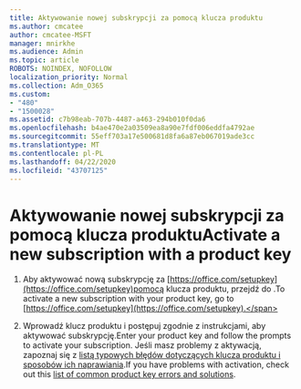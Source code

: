 ```yaml
---
title: Aktywowanie nowej subskrypcji za pomocą klucza produktu
ms.author: cmcatee
author: cmcatee-MSFT
manager: mnirkhe
ms.audience: Admin
ms.topic: article
ROBOTS: NOINDEX, NOFOLLOW
localization_priority: Normal
ms.collection: Adm_O365
ms.custom:
- "480"
- "1500028"
ms.assetid: c7b98eab-707b-4487-a463-294b010f0da6
ms.openlocfilehash: b4ae470e2a03509ea8a90e7fdf006eddfa4792ae
ms.sourcegitcommit: 55eff703a17e500681d8fa6a87eb067019ade3cc
ms.translationtype: MT
ms.contentlocale: pl-PL
ms.lasthandoff: 04/22/2020
ms.locfileid: "43707125"
---
```

# <a name="activate-a-new-subscription-with-a-product-key"></a><span data-ttu-id="eef4b-102">Aktywowanie nowej subskrypcji za pomocą klucza produktu</span><span class="sxs-lookup"><span data-stu-id="eef4b-102">Activate a new subscription with a product key</span></span>

1. <span data-ttu-id="eef4b-103">Aby aktywować nową subskrypcję za [https://office.com/setupkey](https://office.com/setupkey)pomocą klucza produktu, przejdź do .</span><span class="sxs-lookup"><span data-stu-id="eef4b-103">To activate a new subscription with your product key, go to [https://office.com/setupkey](https://office.com/setupkey).</span></span>

2. <span data-ttu-id="eef4b-104">Wprowadź klucz produktu i postępuj zgodnie z instrukcjami, aby aktywować subskrypcję.</span><span class="sxs-lookup"><span data-stu-id="eef4b-104">Enter your product key and follow the prompts to activate your subscription.</span></span> <span data-ttu-id="eef4b-105">Jeśli masz problemy z aktywacją, zapoznaj się z [listą typowych błędów dotyczących klucza produktu i sposobów ich naprawiania](https://docs.microsoft.com/office365/admin/misc/product-key-errors-and-solutions).</span><span class="sxs-lookup"><span data-stu-id="eef4b-105">If you have problems with activation, check out this [list of common product key errors and solutions](https://docs.microsoft.com/office365/admin/misc/product-key-errors-and-solutions).</span></span>